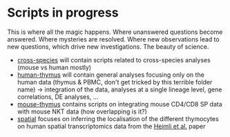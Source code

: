# Scripts in progress

This is where all the magic happens. Where unanswered questions become answered. Where mysteries are resolved. Where new observations lead to new questions, which drive new investigations. The beauty of science.

- [cross-species](./cross-species) will contain scripts related to cross-species analyses (mouse vs human mostly)
- [human-thymus](./human-thymus) will contain general analyses focusing only on the human data (thymus & PBMC, don't get tricked by this terrible folder name) -> integration of the data, analyses at a single lineage level, gene correlations, DE analyses, ...
- [mouse-thymus](./mouse-thymus) contains scripts on integrating mouse CD4/CD8 SP data with mouse NKT data (how overlapping is it?)
- [spatial](./spatial) focuses on inferring the localisation of the different thymocytes on human spatial transcriptomics data from the [Heimli et al.](https://www.frontiersin.org/articles/10.3389/fimmu.2022.1092028/full) paper